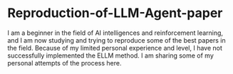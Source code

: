 # Reproduction-of-LLM-Agent-paper
I am a beginner in the field of AI intelligences and reinforcement learning, and I am now studying and trying to reproduce some of the best papers in the field. Because of my limited personal experience and level, I have not successfully implemented the ELLM method. I am sharing some of my personal attempts of the process here.
